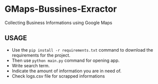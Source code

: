 # GMaps-Bussines-Exractor
Collecting Business Informations using Google Maps

## USAGE
- Use the `pip install -r requirements.txt` command to download the requirements for the project.
-  Then use `python main.py` command for opening app.
-  Write search term.
-  Indicate the amount of information you are in need of.
-  Check logs.csv file for scrapped informations
